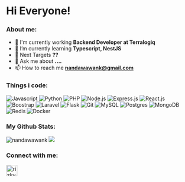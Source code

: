 <h1 align="left">Hi Everyone!</h1>

### About me:
- 🔭 I'm currently working **Backend Developer at Terralogiq**
- 🌱 I’m currently learning **Typescript, NestJS**
- 🎯 Next Targets **??**
- 💬 Ask me about **....**
- 📫 How to reach me **nandawawank@gmail.com**

### Things i code:
<p>
 <img alt="Javascript" src="https://img.shields.io/badge/javascript-%23323330.svg?style=for-the-badge&logo=javascript&logoColor=%23F7DF1E"/>
 <img alt="Python" src="https://img.shields.io/badge/python-%2314354C.svg?style=for-the-badge&logo=python&logoColor=white" />
 <img alt="PHP" src="https://img.shields.io/badge/php-%23777BB4.svg?style=for-the-badge&logo=php&logoColor=white" />
 <img alt="Node.js" src="https://img.shields.io/badge/node.js-%2343853D.svg?style=for-the-badge&logo=node.js&logoColor=white" />
 <img alt="Express.js" src="https://img.shields.io/badge/express.js-%23404d59.svg?style=for-the-badge&logo=express&logoColor=%2361DAFB" />
 <img alt="React.js" src="https://img.shields.io/badge/react-%2320232a.svg?style=for-the-badge&logo=react&logoColor=%2361DAFB" />
 <img alt="Boostrap" src="https://img.shields.io/badge/bootstrap-%23563D7C.svg?style=for-the-badge&logo=bootstrap&logoColor=white" />
 <img alt="Laravel" src="https://img.shields.io/badge/laravel-%23FF2D20.svg?style=for-the-badge&logo=laravel&logoColor=white" />
 <img alt="Flask" src="https://img.shields.io/badge/flask-%23000.svg?style=for-the-badge&logo=flask&logoColor=white" />
 <img alt="Git" src="https://img.shields.io/badge/git-%23F05033.svg?style=for-the-badge&logo=git&logoColor=white" />
 <img alt="MySQL" src="https://img.shields.io/badge/mysql-%2300f.svg?style=for-the-badge&logo=mysql&logoColor=white" />
 <img alt="Postgres" src="https://img.shields.io/badge/postgres-%23316192.svg?style=for-the-badge&logo=postgresql&logoColor=white" />
 <img alt="MongoDB" src="https://img.shields.io/badge/MongoDB-%234ea94b.svg?style=for-the-badge&logo=mongodb&logoColor=white" />
 <img alt="Redis" src="https://img.shields.io/badge/redis-%23DD0031.svg?style=for-the-badge&logo=redis&logoColor=white" />
 <img alt="Docker" src="https://img.shields.io/badge/docker-%230db7ed.svg?style=for-the-badge&logo=docker&logoColor=white" />
</p>

### My Github Stats: 
<p>
 <img src="https://github-readme-stats.vercel.app/api?username=nandawawank&show_icons=true&theme=vue-dark&line_height=27" alt="nandawawank" />
 <img src = "https://github-readme-stats.vercel.app/api/top-langs/?username=nandawawank&show_icons=true&hide=css,html&theme=vue-dark">
</p>
 
### Connect with me:
<p align="left">
 <a href="https://linkedin.com/in/nandawawank" target="blank"><img align="center" src="https://cdn.jsdelivr.net/npm/simple-icons@3.0.1/icons/linkedin.svg" alt="rizkysamp" height="30" width="30" /></a>
</p>


